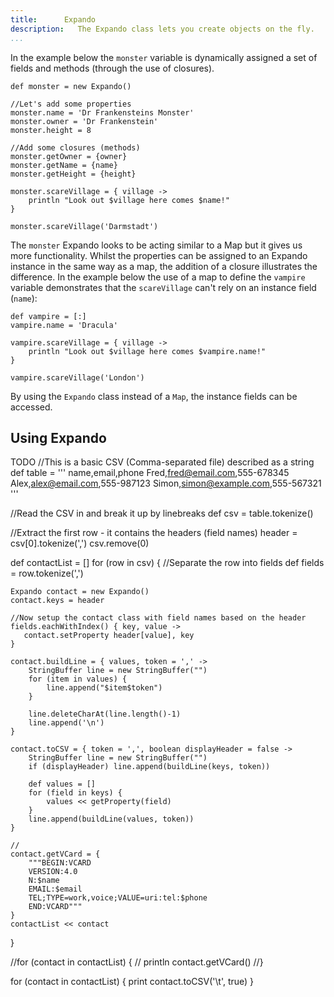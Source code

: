 ```yaml
---
title:      Expando
description:   The Expando class lets you create objects on the fly. 
...
```

In the example below the `monster` variable is dynamically assigned a set of fields and
methods (through the use of closures).

```
def monster = new Expando()

//Let's add some properties
monster.name = 'Dr Frankensteins Monster'
monster.owner = 'Dr Frankenstein'
monster.height = 8

//Add some closures (methods)
monster.getOwner = {owner}
monster.getName = {name}
monster.getHeight = {height}

monster.scareVillage = { village ->
    println "Look out $village here comes $name!"
}

monster.scareVillage('Darmstadt')
```

The `monster` Expando looks to be acting similar to a Map but it gives us more functionality.
Whilst the properties can be assigned to an Expando instance in the same way as a map, 
the addition of a closure illustrates the difference. In the example below the use of
a map to define the `vampire` variable demonstrates that the `scareVillage` can't rely 
on an instance field (`name`):

```
def vampire = [:]
vampire.name = 'Dracula'

vampire.scareVillage = { village ->
    println "Look out $village here comes $vampire.name!"
}

vampire.scareVillage('London')
```

By using the `Expando` class instead of a `Map`, the instance fields can be accessed.

## Using Expando

TODO
//This is a basic CSV (Comma-separated file)  described as a string
def table = '''
name,email,phone
Fred,fred@email.com,555-678345
Alex,alex@email.com,555-987123
Simon,simon@example.com,555-567321
'''

//Read the CSV in and break it up by linebreaks
def csv = table.tokenize()

//Extract the first row - it contains the headers (field names)
header = csv[0].tokenize(',')
csv.remove(0)

def contactList = []
for (row in csv) {
    //Separate the row into fields
    def fields = row.tokenize(',')
    
    Expando contact = new Expando()
    contact.keys = header
    
    //Now setup the contact class with field names based on the header
    fields.eachWithIndex() { key, value ->
       contact.setProperty header[value], key
    }
    
    contact.buildLine = { values, token = ',' ->
        StringBuffer line = new StringBuffer("")
        for (item in values) {
            line.append("$item$token")
        }
        
        line.deleteCharAt(line.length()-1)
        line.append('\n')
    }
    
    contact.toCSV = { token = ',', boolean displayHeader = false ->
        StringBuffer line = new StringBuffer("")
        if (displayHeader) line.append(buildLine(keys, token))
        
        def values = []
        for (field in keys) {
            values << getProperty(field)
        }
        line.append(buildLine(values, token))
    }
    
    //
    contact.getVCard = {
        """BEGIN:VCARD
        VERSION:4.0
        N:$name
        EMAIL:$email
        TEL;TYPE=work,voice;VALUE=uri:tel:$phone
        END:VCARD"""
    }
    contactList << contact
}

//for (contact in contactList) {
//    println contact.getVCard()
//}

for (contact in contactList) {
    print contact.toCSV('\t', true)
}